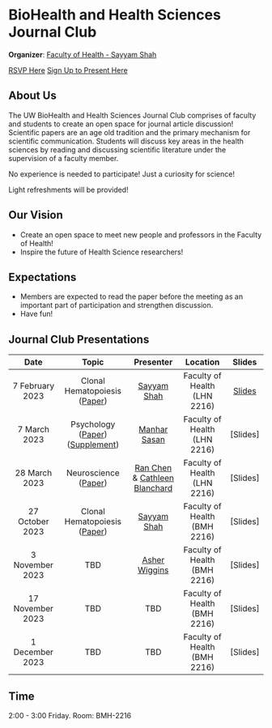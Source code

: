 # BioHealth and Health Sciences Journal Club

**Organizer**: [Faculty of Health - Sayyam Shah](mailto:sayyam.n.shah@gmail.com)

 [RSVP Here](https://forms.gle/PUFZjytCFHGWr5uKA)
 [Sign Up to Present Here](https://forms.gle/EVrNtPuncuWS1AxbA)


## About Us

The UW BioHealth and Health Sciences Journal Club comprises of faculty and students to create an open space for journal article discussion! Scientific papers are an age old tradition and the primary mechanism for scientific communication. Students will discuss key areas in the health sciences by reading and discussing scientific literature under the supervision of a faculty member.  

No experience is needed to participate! Just a curiosity for science!

Light refreshments will be provided!

## Our Vision

- Create an open space to meet new people and professors in the Faculty of Health!
- Inspire the future of Health Science researchers!

## Expectations

- Members are expected to read the paper before the meeting as an important part of participation and strengthen discussion.
- Have fun!

## Journal Club Presentations


|Date| Topic | Presenter| Location | Slides | 
|:----------------:|:----------------------------------------:|:----------:|:------:|:-------:|
| 7 February 2023 |Clonal Hematopoiesis ([Paper](https://www.nejm.org/doi/full/10.1056/nejmoa1408617)) |[Sayyam Shah](mailto:s284shah@uwaterloo.ca) | Faculty of Health (LHN 2216)|[Slides](https://drive.google.com/file/d/18EFHjOdcSqa11FU7wyf2UFXEGs-EkQpJ/view?usp=sharing)|
| 7 March 2023 | Psychology ([Paper](https://www.jneurosci.org/content/34/50/16567)) ([Supplement](https://theconversation.com/the-real-reason-some-people-become-addicted-to-drugs-81004)) | [Manhar Sasan](mailto:mssasan@uwaterloo.ca)  | Faculty of Health (LHN 2216)| [Slides]|
| 28 March 2023 | Neuroscience ([Paper](https://www.ncbi.nlm.nih.gov/pmc/articles/PMC7788465/)) | [Ran Chen](mailto:r359chen@uwaterloo.ca) & [Cathleen Blanchard](mailto:cblanchard@uwaterloo.ca) | Faculty of Health (LHN 2216)| [Slides]|
| 27 October 2023 | Clonal Hematopoiesis ([Paper](https://www.nature.com/articles/s41591-022-01708-3)) | [Sayyam Shah](mailto:s284shah@uwaterloo.ca)| Faculty of Health (BMH 2216)| [Slides] |
| 3 November 2023 | TBD | [Asher Wiggins](mailto:asher.wiggins@uwaterloo.ca) | Faculty of Health (BMH 2216)| [Slides] |
| 17 November 2023 | TBD | TBD| Faculty of Health (BMH 2216)| [Slides] |
| 1 December 2023 | TBD | TBD| Faculty of Health (BMH 2216)| [Slides] |

## Time
2:00 - 3:00 Friday.
Room: BMH-2216

